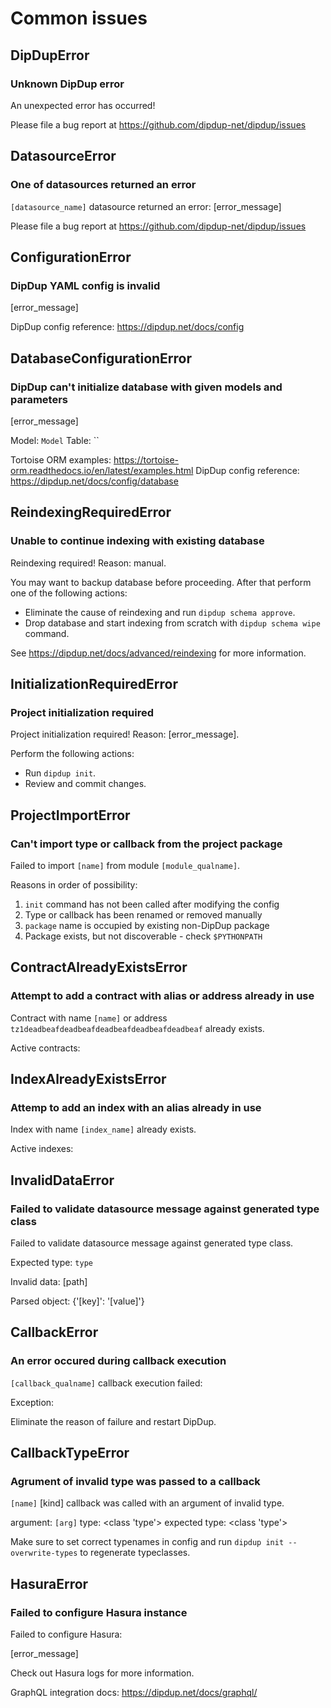 # Common issues

## DipDupError

### Unknown DipDup error

An unexpected error has occurred!

Please file a bug report at <https://github.com/dipdup-net/dipdup/issues>

## DatasourceError

### One of datasources returned an error

`[datasource_name]` datasource returned an error: [error_message]

Please file a bug report at <https://github.com/dipdup-net/dipdup/issues>

## ConfigurationError

### DipDup YAML config is invalid

[error_message]

DipDup config reference: <https://dipdup.net/docs/config>

## DatabaseConfigurationError

### DipDup can't initialize database with given models and parameters

[error_message]

Model: `Model`
Table: ``

Tortoise ORM examples: <https://tortoise-orm.readthedocs.io/en/latest/examples.html>
DipDup config reference: <https://dipdup.net/docs/config/database>

## ReindexingRequiredError

### Unable to continue indexing with existing database

Reindexing required! Reason: manual.

  [context_key]: [context_value]

You may want to backup database before proceeding. After that perform one of the following actions:

* Eliminate the cause of reindexing and run `dipdup schema approve`.
* Drop database and start indexing from scratch with `dipdup schema wipe` command.

See <https://dipdup.net/docs/advanced/reindexing> for more information.

## InitializationRequiredError

### Project initialization required

Project initialization required! Reason: [error_message].

Perform the following actions:

* Run `dipdup init`.
* Review and commit changes.

## ProjectImportError

### Can't import type or callback from the project package

Failed to import `[name]` from module `[module_qualname]`.

Reasons in order of possibility:

  1. `init` command has not been called after modifying the config
  2. Type or callback has been renamed or removed manually
  3. `package` name is occupied by existing non-DipDup package
  4. Package exists, but not discoverable - check `$PYTHONPATH`

## ContractAlreadyExistsError

### Attempt to add a contract with alias or address already in use

Contract with name `[name]` or address `tz1deadbeafdeadbeafdeadbeafdeadbeafdeadbeaf` already exists.

Active contracts:

## IndexAlreadyExistsError

### Attemp to add an index with an alias already in use

Index with name `[index_name]` already exists.

Active indexes:

## InvalidDataError

### Failed to validate datasource message against generated type class

Failed to validate datasource message against generated type class.

Expected type:
`type`

Invalid data:
[path]

Parsed object:
{'[key]': '[value]'}

## CallbackError

### An error occured during callback execution

`[callback_qualname]` callback execution failed:

  Exception:

Eliminate the reason of failure and restart DipDup.

## CallbackTypeError

### Agrument of invalid type was passed to a callback

`[name]` [kind] callback was called with an argument of invalid type.

  argument: `[arg]`
  type: <class 'type'>
  expected type: <class 'type'>

Make sure to set correct typenames in config and run `dipdup init --overwrite-types` to regenerate typeclasses.

## HasuraError

### Failed to configure Hasura instance

Failed to configure Hasura:

  [error_message]

Check out Hasura logs for more information.

GraphQL integration docs: <https://dipdup.net/docs/graphql/>
